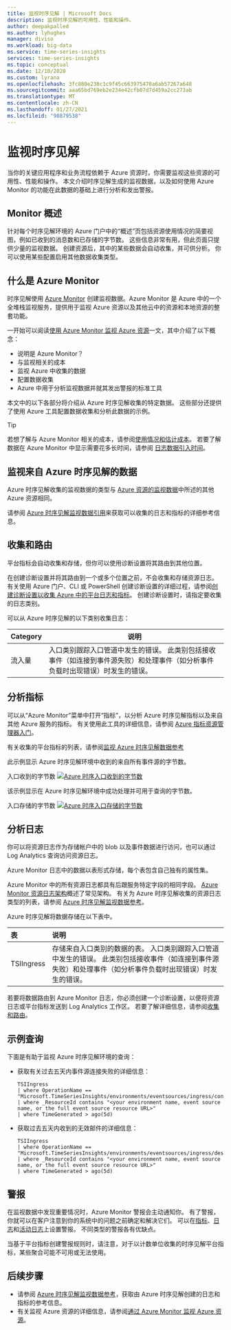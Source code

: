 ```yaml
---
title: 监视时序见解 | Microsoft Docs
description: 监视时序见解的可用性、性能和操作。
author: deepakpalled
ms.author: lyhughes
manager: diviso
ms.workload: big-data
ms.service: time-series-insights
services: time-series-insights
ms.topic: conceptual
ms.date: 12/10/2020
ms.custom: lyrana
ms.openlocfilehash: 3fc880e238c1c9f45c663975470a6ab57267a648
ms.sourcegitcommit: aaa65bd769eb2e234e42cfb07d7d459a2cc273ab
ms.translationtype: MT
ms.contentlocale: zh-CN
ms.lasthandoff: 01/27/2021
ms.locfileid: "98879538"
---
```

# <a name="monitoring-time-series-insights"></a>监视时序见解

当你的关键应用程序和业务流程依赖于 Azure 资源时，你需要监视这些资源的可用性、性能和操作。 本文介绍时序见解生成的监视数据，以及如何使用 Azure Monitor 的功能在此数据的基础上进行分析和发出警报。

## <a name="monitor-overview"></a>Monitor 概述

针对每个时序见解环境的 Azure 门户中的“概述”页包括资源使用情况的简要视图，例如已收到的消息数和已存储的字节数。 这些信息非常有用，但此页面只提供少量的监视数据。 创建资源后，其中的某些数据会自动收集，并可供分析。 你可以使用某些配置启用其他数据收集类型。

## <a name="what-is-azure-monitor"></a>什么是 Azure Monitor

时序见解使用 [Azure Monitor](../azure-monitor/overview.md) 创建监视数据。Azure Monitor 是 Azure 中的一个全堆栈监视服务，提供用于监视 Azure 资源以及其他云中的资源和本地资源的整套功能。

一开始可以阅读[使用 Azure Monitor 监视 Azure 资源](../azure-monitor/insights/monitor-azure-resource.md)一文，其中介绍了以下概念：

- 说明是 Azure Monitor？
- 与监视相关的成本
- 监视 Azure 中收集的数据
- 配置数据收集
- Azure 中用于分析监视数据并就其发出警报的标准工具

本文中的以下各部分将介绍从 Azure 时序见解收集的特定数据。 这些部分还提供了使用 Azure 工具配置数据收集和分析此数据的示例。

> [!TIP]
> 若想了解与 Azure Monitor 相关的成本，请参阅[使用情况和估计成本](../azure-monitor/platform/usage-estimated-costs.md)。 若要了解数据在 Azure Monitor 中显示需要花多长时间，请参阅 [日志数据引入时间](../azure-monitor/platform/data-ingestion-time.md)。

## <a name="monitoring-data-from-azure-time-series-insights"></a>监视来自 Azure 时序见解的数据

Azure 时序见解收集的监视数据的类型与 [Azure 资源的监视数据](../azure-monitor/insights/monitor-azure-resource.md#monitoring-data)中所述的其他 Azure 资源相同。 

请参阅 [Azure 时序见解监视数据引用](how-to-monitor-tsi-reference.md)来获取可以收集的日志和指标的详细参考信息。

## <a name="collection-and-routing"></a>收集和路由

平台指标会自动收集和存储，但你可以使用诊断设置将其路由到其他位置。

在创建诊断设置并将其路由到一个或多个位置之前，不会收集和存储资源日志。
有关使用 Azure 门户、CLI 或 PowerShell 创建诊断设置的详细过程，请参阅[创建诊断设置以收集 Azure 中的平台日志和指标](../azure-monitor/platform/diagnostic-settings.md)。 创建诊断设置时，请指定要收集的日志类别。

可以从 Azure 时序见解的以下类别收集日志：

   | Category | 说明 |
   |---|---|
   | 流入量  | 入口类别跟踪入口管道中发生的错误。 此类别包括接收事件（如连接到事件源失败）和处理事件（如分析事件负载时出现错误）时发生的错误。 |

## <a name="analyzing-metrics"></a>分析指标

可以从“Azure Monitor”菜单中打开“指标”，以分析 Azure 时序见解指标以及来自其他 Azure 服务的指标。 有关使用此工具的详细信息，请参阅 [Azure 指标资源管理器入门](../azure-monitor/platform/metrics-getting-started.md)。

有关收集的平台指标的列表，请参阅[监视 Azure 时序见解数据参考](how-to-monitor-tsi-reference.md#metrics)

此示例显示 Azure 时序见解环境中收到的来自所有事件源的字节数。

入口收到的字节数 [![Azure 时序入口收到的字节数](media/how-to-monitor-tsi/ingress-received-bytes.png)](media/how-to-monitor-tsi/ingress-received-bytes.png#lightbox)

该示例显示在 Azure 时序见解环境中成功处理并可用于查询的字节数。

入口存储的字节数 [![Azure 时序入口存储的字节数](media/how-to-monitor-tsi/ingress-stored-bytes.png)](media/how-to-monitor-tsi/ingress-stored-bytes.png#lightbox)

## <a name="analyzing-logs"></a>分析日志
你可以将资源日志作为存储帐户中的 blob 以及事件数据进行访问，也可以通过 Log Analytics 查询访问资源日志。

Azure Monitor 日志中的数据以表形式存储，每个表包含自己独有的属性集。

Azure Monitor 中的所有资源日志都具有后跟服务特定字段的相同字段。 [Azure Monitor 资源日志架构](../azure-monitor/platform/resource-logs-schema.md#top-level-common-schema)概述了常见架构。 有关为 Azure 时序见解收集的资源日志类型的列表，请参阅 [Azure 时序见解监视数据参考](how-to-monitor-tsi-reference.md#resource-logs)。

Azure 时序见解将数据存储在以下表中。

| 表 | 说明 |
|:---|:---|
| TSIIngress | 存储来自入口类别的数据的表。 入口类别跟踪入口管道中发生的错误。 此类别包括接收事件（如连接到事件源失败）和处理事件（如分析事件负载时出现错误）时发生的错误。

若要将数据路由到 Azure Monitor 日志，你必须创建一个诊断设置，以便将资源日志或平台指标发送到 Log Analytics 工作区。 若要了解详细信息，请参阅[收集和路由](../iot-hub/monitor-iot-hub.md#collection-and-routing)。

## <a name="sample-queries"></a>示例查询

下面是有助于监视 Azure 时序见解环境的查询：

+ 获取有关过去五天内事件源连接失败的详细信息：

    ```Kusto
   TSIIngress
   | where OperationName == "Microsoft.TimeSeriesInsights/environments/eventsources/ingress/connect"
   | where _ResourceId contains "<your environment name, event source name, or the full event source resource URL>"
   | where TimeGenerated > ago(5d)

    ```
+ 获取过去五天内收到的无效邮件的详细信息：

    ```Kusto
   TSIIngress
   | where OperationName == "Microsoft.TimeSeriesInsights/environments/eventsources/ingress/deserialize"
   | where _ResourceId contains "<your environment name, event source name, or the full event source resource URL>"
   | where TimeGenerated > ago(5d)

    ```

## <a name="alerts"></a>警报

在监视数据中发现重要情况时，Azure Monitor 警报会主动通知你。 有了警报，你就可以在客户注意到你的系统中的问题之前确定和解决它们。 可以在[指标](../azure-monitor/platform/alerts-metric-overview.md)、[日志](../azure-monitor/platform/alerts-unified-log.md)和[活动日志](../azure-monitor/platform/activity-log-alerts.md)上设置警报。 不同类型的警报各有优缺点。

当基于平台指标创建警报规则时，请注意，对于以计数单位收集的时序见解平台指标，某些聚合可能不可用或无法使用。

## <a name="next-steps"></a>后续步骤

* 请参阅 [Azure 时序见解监视数据参考](how-to-monitor-tsi-reference.md)，获取由 Azure 时序见解创建的日志和指标的参考信息。
* 有关监视 Azure 资源的详细信息，请参阅[通过 Azure Monitor 监视 Azure 资源](../azure-monitor/insights/monitor-azure-resource.md)。